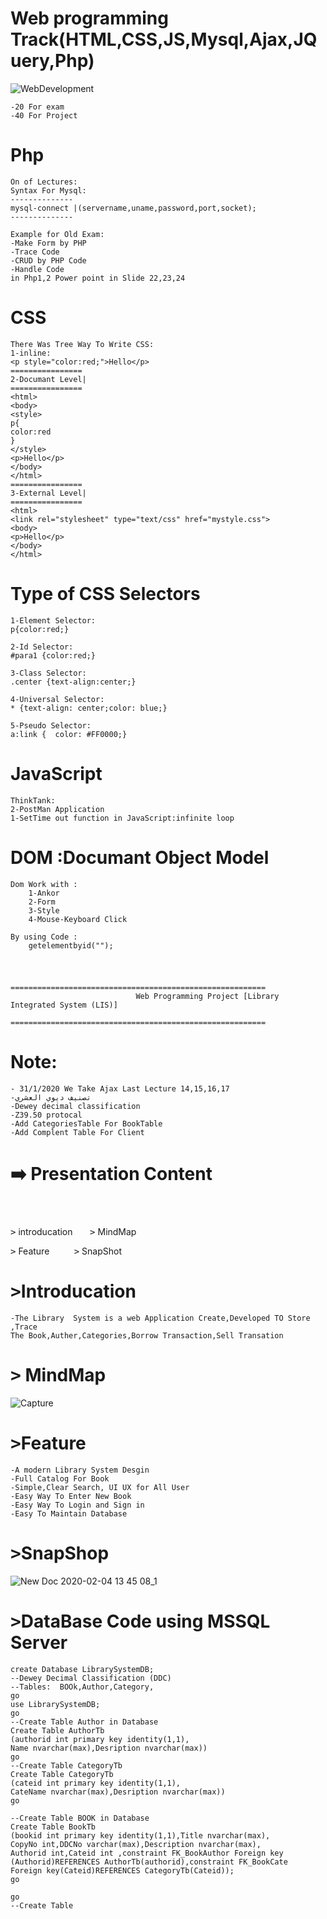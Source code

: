# Web programming Track(HTML,CSS,JS,Mysql,Ajax,JQuery,Php)
![WebDevelopment](https://user-images.githubusercontent.com/39864308/73829280-62581000-480b-11ea-9d53-7901895aa5e7.jpg)

 	-20 For exam
	-40 For Project
#
# Php
	On of Lectures:
	Syntax For Mysql:
	--------------
	mysql-connect |(servername,uname,password,port,socket);
	--------------
	
	Example for Old Exam:
	-Make Form by PHP
	-Trace Code
	-CRUD by PHP Code
	-Handle Code
	in Php1,2 Power point in Slide 22,23,24
#
# CSS
	There Was Tree Way To Write CSS:
	1-inline:
	<p style="color:red;">Hello</p>
	================
	2-Documant Level|
	================
	<html>
	<body>
	<style>
	p{
	color:red
	}
	</style>
	<p>Hello</p>
	</body>
	</html>
	================
	3-External Level|
	================
	<html>
	<link rel="stylesheet" type="text/css" href="mystyle.css">
	<body>
	<p>Hello</p>
	</body>
	</html>
	
#
# Type of CSS Selectors
	1-Element Selector:
	p{color:red;}
	
	2-Id Selector:
	#para1 {color:red;}
	
	3-Class Selector:
	.center {text-align:center;}
	
	4-Universal Selector:
	* {text-align: center;color: blue;}
	
	5-Pseudo Selector:
	a:link {  color: #FF0000;}


  
#

# JavaScript

	ThinkTank:
	2-PostMan Application
	1-SetTime out function in JavaScript:infinite loop
	
# DOM :Documant Object Model
	Dom Work with :
		1-Ankor
		2-Form
		3-Style
		4-Mouse-Keyboard Click
		
	By using Code :
		getelementbyid("");




	
#

					=========================================================
		                        Web Programming Project [Library Integrated System (LIS)]
		                        =========================================================
 # Note:
 	- 31/1/2020 We Take Ajax Last Lecture 14,15,16,17
 	-تصنيف ديوي العشري
 	-Dewey decimal classification
 	-Z39.50 protocal
	-Add CategoriesTable For BookTable
	-Add Complent Table For Client
	
 
 #  :arrow_right: Presentation Content
 #
 <br>
  <kbd>></kbd> introducation
  						&nbsp; &nbsp; &nbsp;  <kbd>></kbd> MindMap <br>

  <kbd>></kbd> Feature
  					&nbsp;	&nbsp;&nbsp; &nbsp; &nbsp;  <kbd>></kbd> SnapShot
<br>


#


#					        <kbd>></kbd>Introducation

	-The Library  System is a web Application Create,Developed TO Store ,Trace
	The Book,Auther,Categories,Borrow Transaction,Sell Transation
	
	



#					 <kbd>></kbd> MindMap 
![Capture](https://user-images.githubusercontent.com/39864308/73829002-e8c02200-480a-11ea-9a7e-ea50c2a9b802.PNG)



#			        <kbd>></kbd>Feature
 	
	-A modern Library System Desgin
	-Full Catalog For Book
	-Simple,Clear Search, UI UX for All User
	-Easy Way To Enter New Book
	-Easy Way To Login and Sign in
	-Easy To Maintain Database
	
	
#				  <kbd>></kbd>SnapShop


![New Doc 2020-02-04 13 45 08_1](https://user-images.githubusercontent.com/39864308/73742282-be139200-4754-11ea-879f-0526c1d16a1c.jpg)

#

#				  <kbd>></kbd>DataBase Code using MSSQL Server

	create Database LibrarySystemDB;
	--Dewey Decimal Classification (DDC)
	--Tables:  BOOk,Author,Category,
	go
	use LibrarySystemDB;
	go
	--Create Table Author in Database
	Create Table AuthorTb
	(authorid int primary key identity(1,1),
	Name nvarchar(max),Desription nvarchar(max))
	go
	--Create Table CategoryTb
	Create Table CategoryTb
	(cateid int primary key identity(1,1),
	CateName nvarchar(max),Desription nvarchar(max))
	go
	
	--Create Table BOOK in Database
	Create Table BookTb
	(bookid int primary key identity(1,1),Title nvarchar(max),
	CopyNo int,DDCNo varchar(max),Description nvarchar(max),
	Authorid int,Cateid int ,constraint FK_BookAuthor Foreign key
	(Authorid)REFERENCES AuthorTb(authorid),constraint FK_BookCate
	Foreign key(Cateid)REFERENCES CategoryTb(Cateid));
	go
	
	go
	--Create Table 




